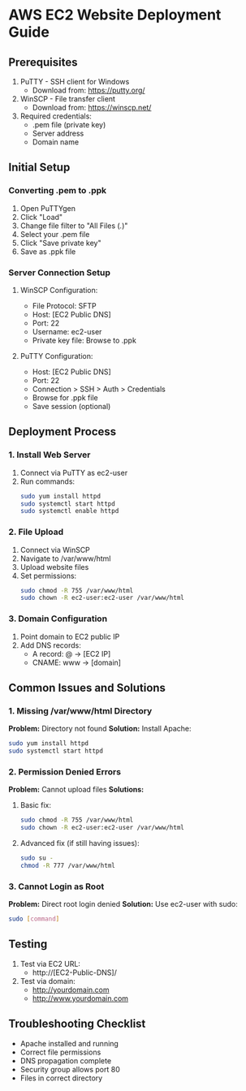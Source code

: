 # AWS EC2 Website Deployment Guide

## Prerequisites
1. PuTTY - SSH client for Windows
   - Download from: https://putty.org/
2. WinSCP - File transfer client
   - Download from: https://winscp.net/
3. Required credentials:
   - .pem file (private key)
   - Server address
   - Domain name

## Initial Setup

### Converting .pem to .ppk
1. Open PuTTYgen
2. Click "Load"
3. Change file filter to "All Files (*.*)"
4. Select your .pem file
5. Click "Save private key"
6. Save as .ppk file

### Server Connection Setup
1. WinSCP Configuration:
   - File Protocol: SFTP
   - Host: [EC2 Public DNS]
   - Port: 22
   - Username: ec2-user
   - Private key file: Browse to .ppk
   
2. PuTTY Configuration:
   - Host: [EC2 Public DNS]
   - Port: 22
   - Connection > SSH > Auth > Credentials
   - Browse for .ppk file
   - Save session (optional)

## Deployment Process

### 1. Install Web Server
1. Connect via PuTTY as ec2-user
2. Run commands:
   ```bash
   sudo yum install httpd
   sudo systemctl start httpd
   sudo systemctl enable httpd
   ```

### 2. File Upload
1. Connect via WinSCP
2. Navigate to /var/www/html
3. Upload website files
4. Set permissions:
   ```bash
   sudo chmod -R 755 /var/www/html
   sudo chown -R ec2-user:ec2-user /var/www/html
   ```

### 3. Domain Configuration
1. Point domain to EC2 public IP
2. Add DNS records:
   - A record: @ → [EC2 IP]
   - CNAME: www → [domain]

## Common Issues and Solutions

### 1. Missing /var/www/html Directory
**Problem:** Directory not found
**Solution:** Install Apache:
```bash
sudo yum install httpd
sudo systemctl start httpd
```

### 2. Permission Denied Errors
**Problem:** Cannot upload files
**Solutions:**
1. Basic fix:
   ```bash
   sudo chmod -R 755 /var/www/html
   sudo chown -R ec2-user:ec2-user /var/www/html
   ```
2. Advanced fix (if still having issues):
   ```bash
   sudo su -
   chmod -R 777 /var/www/html
   ```

### 3. Cannot Login as Root
**Problem:** Direct root login denied
**Solution:** Use ec2-user with sudo:
```bash
sudo [command]
```

## Testing
1. Test via EC2 URL:
   - http://[EC2-Public-DNS]/
2. Test via domain:
   - http://yourdomain.com
   - http://www.yourdomain.com

## Troubleshooting Checklist
- Apache installed and running
- Correct file permissions
- DNS propagation complete
- Security group allows port 80
- Files in correct directory
